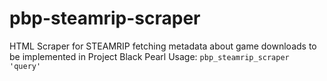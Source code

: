 # pbp-steamrip-scraper
HTML Scraper for STEAMRIP fetching metadata about game downloads to be implemented in Project Black Pearl
Usage: `pbp_steamrip_scraper 'query'`
